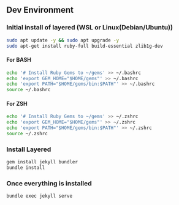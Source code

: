 

## Dev Environment
### Initial install of layered (WSL or Linux(Debian/Ubuntu))
```sh
sudo apt update -y && sudo apt upgrade -y
sudo apt-get install ruby-full build-essential zlib1g-dev

```
#### For BASH
```sh
echo '# Install Ruby Gems to ~/gems' >> ~/.bashrc
echo 'export GEM_HOME="$HOME/gems"' >> ~/.bashrc
echo 'export PATH="$HOME/gems/bin:$PATH"' >> ~/.bashrc
source ~/.bashrc
```
#### For ZSH
```sh
echo '# Install Ruby Gems to ~/gems' >> ~/.zshrc
echo 'export GEM_HOME="$HOME/gems"' >> ~/.zshrc
echo 'export PATH="$HOME/gems/bin:$PATH"' >> ~/.zshrc
source ~/.zshrc
```

### Install Layered
```sh
gem install jekyll bundler
bundle install
```
### Once everything is installed
```sh
bundle exec jekyll serve
```
